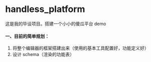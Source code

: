 # handless_platform
这是我的毕设项目。搭建一个小小的傻瓜平台 demo

#### 一、目前的简单规划：
1. 将整个编辑器的框架搭建出来（使用的基本工具配置好，功能定义好）
2. 设计 schema（渲染的功能表）
